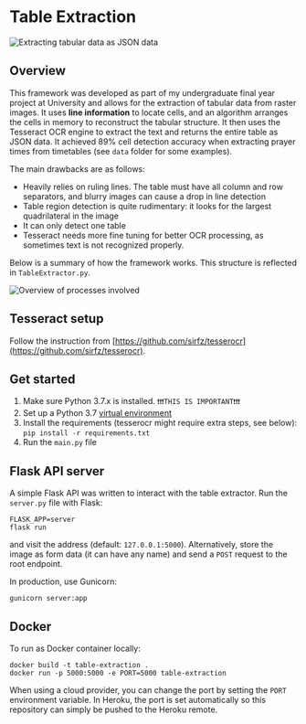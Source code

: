 # Table Extraction

![Extracting tabular data as JSON data](https://i.imgur.com/vUUQ4g1.png)

## Overview

This framework was developed as part of my undergraduate final year project at University and allows for the extraction of tabular data from raster images. It uses **line information** to locate cells, and an algorithm arranges the cells in memory to reconstruct the tabular structure. It then uses the Tesseract OCR engine to extract the text and returns the entire table as JSON data.  It achieved 89% cell detection accuracy when extracting prayer times from timetables (see `data` folder for some examples). 

The main drawbacks are as follows:

 - Heavily relies on ruling lines. The table must have all column and row separators, and blurry images can cause a drop in line detection
 - Table region detection is quite rudimentary: it looks for the largest quadrilateral in the image
 - It can only detect one table
 - Tesseract needs more fine tuning for better OCR processing, as sometimes text is not recognized properly.

Below is a summary of how the framework works. This structure is reflected in `TableExtractor.py`.

![Overview of processes involved](https://i.imgur.com/oz6YSGK.jpg)

## Tesseract setup

Follow the instruction from [https://github.com/sirfz/tesserocr](https://github.com/sirfz/tesserocr).

## Get started

1. Make sure Python 3.7.x is installed. `❗❗❗THIS IS IMPORTANT❗❗❗`
2. Set up a Python 3.7 [virtual environment](https://packaging.python.org/guides/installing-using-pip-and-virtual-environments/)
3. Install the requirements (tesserocr might require extra steps, see below): `pip install -r requirements.txt`
4. Run the `main.py` file

## Flask API server

A simple Flask API was written to interact with the table extractor. Run the `server.py` file with Flask:

```
FLASK_APP=server
flask run
```

and visit the address (default: `127.0.0.1:5000`). Alternatively, store the image as form data (it can have any name) and send a `POST` request to the root endpoint.

In production, use Gunicorn:

```
gunicorn server:app
```

## Docker

To run as Docker container locally:

```
docker build -t table-extraction .
docker run -p 5000:5000 -e PORT=5000 table-extraction
```

When using a cloud provider, you can change the port by setting the `PORT` environment variable. In Heroku, the port is set automatically so this repository can simply be pushed to the Heroku remote.